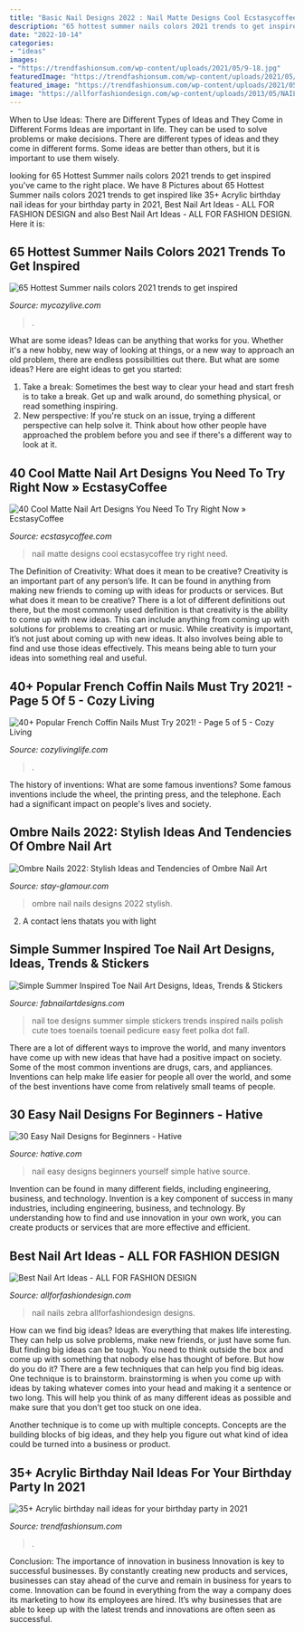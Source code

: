 ```yaml
---
title: "Basic Nail Designs 2022 : Nail Matte Designs Cool Ecstasycoffee Try Right Need"
description: "65 hottest summer nails colors 2021 trends to get inspired"
date: "2022-10-14"
categories:
- "ideas"
images:
- "https://trendfashionsum.com/wp-content/uploads/2021/05/9-18.jpg"
featuredImage: "https://trendfashionsum.com/wp-content/uploads/2021/05/9-18.jpg"
featured_image: "https://trendfashionsum.com/wp-content/uploads/2021/05/9-18.jpg"
image: "https://allforfashiondesign.com/wp-content/uploads/2013/05/NAILS-N-19.jpg"
---
```



When to Use Ideas: There are Different Types of Ideas and They Come in Different Forms
Ideas are important in life. They can be used to solve problems or make decisions. There are different types of ideas and they come in different forms. Some ideas are better than others, but it is important to use them wisely.

	

		
looking for 65 Hottest Summer nails colors 2021 trends to get inspired you've came to the right place. We have 8 Pictures about 65 Hottest Summer nails colors 2021 trends to get inspired like 35+ Acrylic birthday nail ideas for your birthday party in 2021, Best Nail Art Ideas - ALL FOR FASHION DESIGN and also Best Nail Art Ideas - ALL FOR FASHION DESIGN. Here it is:
		
    
## 65 Hottest Summer Nails Colors 2021 Trends To Get Inspired

<img loading=lazy src="https://mycozylive.com/wp-content/uploads/2021/05/45.jpg" onerror="this.onerror=null;this.src='https://tse4.mm.bing.net/th?id=OIP.oFPps1j4GTIs83pjH_YQPQHaLH&amp;pid=15.1';" alt="65 Hottest Summer nails colors 2021 trends to get inspired">

_Source: mycozylive.com_

>. 

	

What are some ideas?
Ideas can be anything that works for you. Whether it's a new hobby, new way of looking at things, or a new way to approach an old problem, there are endless possibilities out there. But what are some ideas? Here are eight ideas to get you started: 
1. Take a break: Sometimes the best way to clear your head and start fresh is to take a break. Get up and walk around, do something physical, or read something inspiring. 
2. New perspective: If you're stuck on an issue, trying a different perspective can help solve it. Think about how other people have approached the problem before you and see if there's a different way to look at it. 

    
## 40 Cool Matte Nail Art Designs You Need To Try Right Now » EcstasyCoffee

<img loading=lazy src="https://i2.wp.com/www.ecstasycoffee.com/wp-content/uploads/2016/09/Matte-Nail-Art-Ideas-@EcstasyCoffee-14.jpg?resize=564%2C564" onerror="this.onerror=null;this.src='https://tse2.mm.bing.net/th?id=OIP.MLXGtIEtXrQXnSjNwR8R3AHaHa&amp;pid=15.1';" alt="40 Cool Matte Nail Art Designs You Need To Try Right Now » EcstasyCoffee">

_Source: ecstasycoffee.com_

>nail matte designs cool ecstasycoffee try right need. 

	

The Definition of Creativity: What does it mean to be creative?
Creativity is an important part of any person’s life. It can be found in anything from making new friends to coming up with ideas for products or services. But what does it mean to be creative? There is a lot of different definitions out there, but the most commonly used definition is that creativity is the ability to come up with new ideas. This can include anything from coming up with solutions for problems to creating art or music. While creativity is important, it’s not just about coming up with new ideas. It also involves being able to find and use those ideas effectively. This means being able to turn your ideas into something real and useful.

    
## 40+ Popular French Coffin Nails Must Try 2021! - Page 5 Of 5 - Cozy Living

<img loading=lazy src="https://cozylivinglife.com/wp-content/uploads/2021/05/22-6.jpg" onerror="this.onerror=null;this.src='https://tse1.mm.bing.net/th?id=OIP.ucruvtJ8y91CTrsUeYeGuwHaLH&amp;pid=15.1';" alt="40+ Popular French Coffin Nails Must Try 2021! - Page 5 of 5 - Cozy Living">

_Source: cozylivinglife.com_

>. 

	

The history of inventions: What are some famous inventions?
Some famous inventions include the wheel, the printing press, and the telephone. Each had a significant impact on people's lives and society.

    
## Ombre Nails 2022: Stylish Ideas And Tendencies Of Ombre Nail Art

<img loading=lazy src="https://stay-glamour.com/wp-content/uploads/2017/11/ombre-nails-2018-ombre-nail-designs-ombre-nail-art-luminous-ombre-nails-ombre-nails-2018.jpg" onerror="this.onerror=null;this.src='https://tse3.mm.bing.net/th?id=OIP.7_m4QD_oxQ4FtyXxSWpBWQHaDg&amp;pid=15.1';" alt="Ombre Nails 2022: Stylish Ideas and Tendencies of Ombre Nail Art">

_Source: stay-glamour.com_

>ombre nail nails designs 2022 stylish. 

	

2. A contact lens thatats you with light

    
## Simple Summer Inspired Toe Nail Art Designs, Ideas, Trends &amp; Stickers

<img loading=lazy src="http://fabnailartdesigns.com/wp-content/uploads/2014/05/Simple-Summer-Inspired-Toe-Nail-Art-Designs-Ideas-Trends-Stickers-2014-5.jpg" onerror="this.onerror=null;this.src='https://tse2.mm.bing.net/th?id=OIP.JfSKxr4SSMcxOHEfTlWhzAHaNN&amp;pid=15.1';" alt="Simple Summer Inspired Toe Nail Art Designs, Ideas, Trends &amp; Stickers">

_Source: fabnailartdesigns.com_

>nail toe designs summer simple stickers trends inspired nails polish cute toes toenails toenail pedicure easy feet polka dot fall. 

	

There are a lot of different ways to improve the world, and many inventors have come up with new ideas that have had a positive impact on society. Some of the most common inventions are drugs, cars, and appliances. Inventions can help make life easier for people all over the world, and some of the best inventions have come from relatively small teams of people.

    
## 30 Easy Nail Designs For Beginners - Hative

<img loading=lazy src="https://hative.com/wp-content/uploads/2014/11/easy-nail-designs/7-easy-nail-designs-for-beginners.jpg" onerror="this.onerror=null;this.src='https://tse4.mm.bing.net/th?id=OIP.J2fH8yNgxPe5HU4913aEJwHaHa&amp;pid=15.1';" alt="30 Easy Nail Designs for Beginners - Hative">

_Source: hative.com_

>nail easy designs beginners yourself simple hative source. 

	

Invention can be found in many different fields, including engineering, business, and technology.
Invention is a key component of success in many industries, including engineering, business, and technology. By understanding how to find and use innovation in your own work, you can create products or services that are more effective and efficient.

    
## Best Nail Art Ideas - ALL FOR FASHION DESIGN

<img loading=lazy src="https://allforfashiondesign.com/wp-content/uploads/2013/05/NAILS-N-19.jpg" onerror="this.onerror=null;this.src='https://tse2.mm.bing.net/th?id=OIP.avRsv35pfxV1EmlvJl9jEQHaJ4&amp;pid=15.1';" alt="Best Nail Art Ideas - ALL FOR FASHION DESIGN">

_Source: allforfashiondesign.com_

>nail nails zebra allforfashiondesign designs. 

	

How can we find big ideas?
Ideas are everything that makes life interesting. They can help us solve problems, make new friends, or just have some fun. But finding big ideas can be tough. You need to think outside the box and come up with something that nobody else has thought of before. But how do you do it? There are a few techniques that can help you find big ideas. 
One technique is to brainstorm. brainstorming is when you come up with ideas by taking whatever comes into your head and making it a sentence or two long. This will help you think of as many different ideas as possible and make sure that you don’t get too stuck on one idea. 

Another technique is to come up with multiple concepts. Concepts are the building blocks of big ideas, and they help you figure out what kind of idea could be turned into a business or product.

    
## 35+ Acrylic Birthday Nail Ideas For Your Birthday Party In 2021

<img loading=lazy src="https://trendfashionsum.com/wp-content/uploads/2021/05/9-18.jpg" onerror="this.onerror=null;this.src='https://tse1.mm.bing.net/th?id=OIP.gPNhAcqagwOlHq2xgaPqJQHaLH&amp;pid=15.1';" alt="35+ Acrylic birthday nail ideas for your birthday party in 2021">

_Source: trendfashionsum.com_

>. 

	

Conclusion: The importance of innovation in business
Innovation is key to successful businesses. By constantly creating new products and services, businesses can stay ahead of the curve and remain in business for years to come. Innovation can be found in everything from the way a company does its marketing to how its employees are hired. It’s why businesses that are able to keep up with the latest trends and innovations are often seen as successful.


